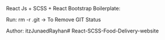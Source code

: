 React Js + SCSS + React Bootstrap Boilerplate:

Run: rm -r .git   -> To Remove GIT Status

Author: itzJunaedRayhan#   R e a c t - S C S S - F o o d - D e l i v e r y - w e b s i t e  
 